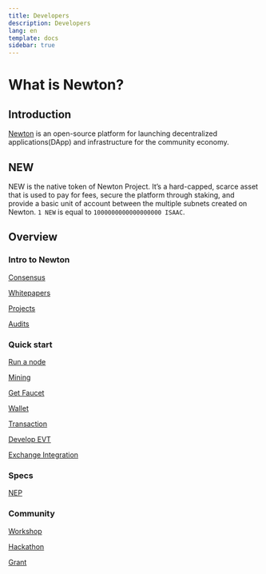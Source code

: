 ```yaml
---
title: Developers
description: Developers
lang: en
template: docs
sidebar: true
---
```


# What is Newton?

## Introduction

[Newton](https://newtonproject.org) is an open-source platform for launching decentralized applications(DApp) and infrastructure for the community economy.

## NEW

NEW is the native token of Newton Project. It’s a hard-capped, scarce asset that is used to pay for fees, secure the platform through staking, and provide a basic unit of account between the multiple subnets created on Newton. `1 NEW` is equal to `1000000000000000000 ISAAC`.

## Overview

### Intro to Newton

[Consensus](https://www.newtonproject.org/en/developers/docs/consensus/)

[Whitepapers](https://www.newtonproject.org/en/developers/docs/white-papers)

[Projects](https://www.newtonproject.org/en/developers/docs/projects)

[Audits](https://www.newtonproject.org/en/developers/docs/audits)

### Quick start

[Run a node](https://www.newtonproject.org/en/developers/docs/run-a-node/)

[Mining](https://www.newtonproject.org/en/developers/docs/mining/)

[Get Faucet](https://www.newtonproject.org/en/developers/docs/get-faucet/)

[Wallet](https://www.newtonproject.org/en/developers/docs/wallet/)

[Transaction](https://www.newtonproject.org/en/developers/docs/transaction/)

[Develop EVT](https://www.newtonproject.org/en/developers/docs/develop-evt/)

[Exchange Integration](https://www.newtonproject.org/en/developers/docs/exchange-integration/)

### Specs

[NEP](https://www.newtonproject.org/en/developers/docs/nep/)

### Community

[Workshop](https://www.newtonproject.org/en/developers/docs/workshop/)

[Hackathon](https://www.newtonproject.org/en/developers/docs/hackathon/)

[Grant](https://www.newtonproject.org/en/developers/docs/grant/)
